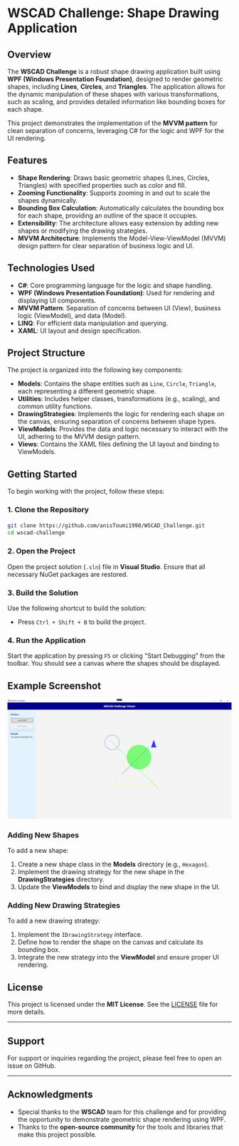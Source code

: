 
# WSCAD Challenge: Shape Drawing Application

## Overview

The **WSCAD Challenge** is a robust shape drawing application built using **WPF (Windows Presentation Foundation)**, designed to render geometric shapes, including **Lines**, **Circles**, and **Triangles**. The application allows for the dynamic manipulation of these shapes with various transformations, such as scaling, and provides detailed information like bounding boxes for each shape.

This project demonstrates the implementation of the **MVVM pattern** for clean separation of concerns, leveraging C# for the logic and WPF for the UI rendering.

## Features

- **Shape Rendering**: Draws basic geometric shapes (Lines, Circles, Triangles) with specified properties such as color and fill.
- **Zooming Functionality**: Supports zooming in and out to scale the shapes dynamically.
- **Bounding Box Calculation**: Automatically calculates the bounding box for each shape, providing an outline of the space it occupies.
- **Extensibility**: The architecture allows easy extension by adding new shapes or modifying the drawing strategies.
- **MVVM Architecture**: Implements the Model-View-ViewModel (MVVM) design pattern for clear separation of business logic and UI.

## Technologies Used

- **C#**: Core programming language for the logic and shape handling.
- **WPF (Windows Presentation Foundation)**: Used for rendering and displaying UI components.
- **MVVM Pattern**: Separation of concerns between UI (View), business logic (ViewModel), and data (Model).
- **LINQ**: For efficient data manipulation and querying.
- **XAML**: UI layout and design specification.

## Project Structure

The project is organized into the following key components:

- **Models**: Contains the shape entities such as `Line`, `Circle`, `Triangle`, each representing a different geometric shape.
- **Utilities**: Includes helper classes, transformations (e.g., scaling), and common utility functions.
- **DrawingStrategies**: Implements the logic for rendering each shape on the canvas, ensuring separation of concerns between shape types.
- **ViewModels**: Provides the data and logic necessary to interact with the UI, adhering to the MVVM design pattern.
- **Views**: Contains the XAML files defining the UI layout and binding to ViewModels.

## Getting Started

To begin working with the project, follow these steps:

### 1. Clone the Repository

```bash
git clone https://github.com/anisToumi1990/WSCAD_Challenge.git
cd wscad-challenge
```

### 2. Open the Project

Open the project solution (`.sln`) file in **Visual Studio**. Ensure that all necessary NuGet packages are restored.

### 3. Build the Solution

Use the following shortcut to build the solution:

- Press `Ctrl + Shift + B` to build the project.

### 4. Run the Application

Start the application by pressing `F5` or clicking "Start Debugging" from the toolbar. You should see a canvas where the shapes should be displayed.

## Example Screenshot

![Application Screenshot](WSCAD_Challenge/Assets/screenshot.png)


### Adding New Shapes

To add a new shape:

1. Create a new shape class in the **Models** directory (e.g., `Hexagon`).
2. Implement the drawing strategy for the new shape in the **DrawingStrategies** directory.
3. Update the **ViewModels** to bind and display the new shape in the UI.

### Adding New Drawing Strategies

To add a new drawing strategy:

1. Implement the `IDrawingStrategy` interface.
2. Define how to render the shape on the canvas and calculate its bounding box.
3. Integrate the new strategy into the **ViewModel** and ensure proper UI rendering.

## License

This project is licensed under the **MIT License**. See the [LICENSE](LICENSE) file for more details.

---

## Support

For support or inquiries regarding the project, please feel free to open an issue on GitHub.

---

## Acknowledgments

- Special thanks to the **WSCAD** team for this challenge and for providing the opportunity to demonstrate geometric shape rendering using WPF.
- Thanks to the **open-source community** for the tools and libraries that make this project possible.

